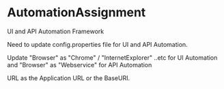 # AutomationAssignment
UI and API Automation Framework


Need to update config.properties file for UI and API Automation. 

Update "Browser" as "Chrome" / "InternetExplorer" ..etc for UI Automation
and "Browser" as "Webservice" for API Automation

URL as the Application URL or the BaseURI.


